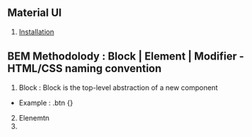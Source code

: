 ## Material UI
1. [Installation](https://material-ui.com/getting-started/installation/)

## **BEM Methodolody** :  Block | Element | Modifier  - HTML/CSS naming convention
1. Block : Block is the top-level abstraction of a new component 
  - Example : .btn {}
2. Elenemtn
3. 
